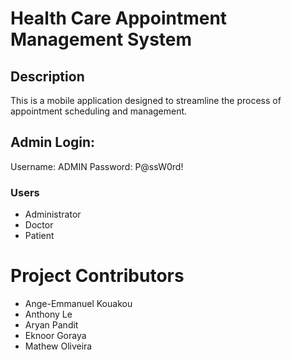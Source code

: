 # Health Care Appointment Management System

## Description

This is a mobile application designed to streamline the process of appointment scheduling and management.

## Admin Login:
Username: ADMIN
Password: P@ssW0rd!

### Users

- Administrator
- Doctor
- Patient

# Project Contributors


- Ange-Emmanuel Kouakou
- Anthony Le
- Aryan Pandit
- Eknoor Goraya
- Mathew Oliveira